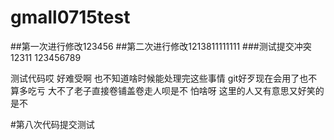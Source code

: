 # gmall0715test
##第一次进行修改123456
##第二次进行修改1213811111111
###测试提交冲突
12311
123456789

测试代码哎
好难受啊
也不知道啥时候能处理完这些事情
git好歹现在会用了也不算多吃亏
大不了老子直接卷铺盖卷走人呗是不
怕啥呀
这里的人又有意思又好笑的是不

#第八次代码提交测试